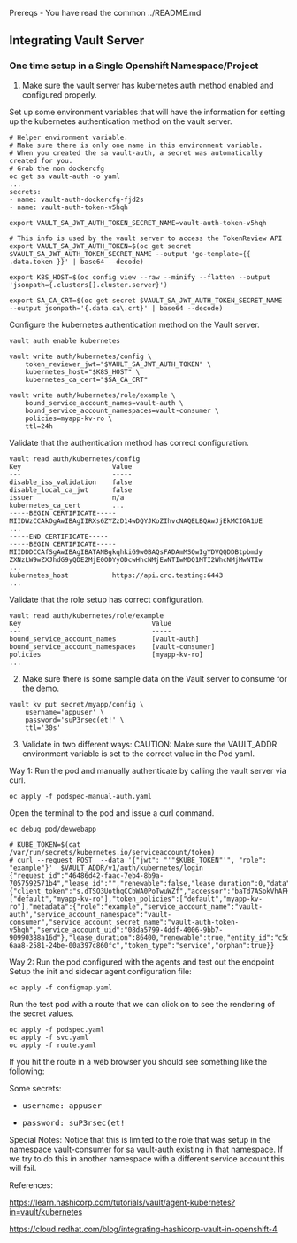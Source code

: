Prereqs - You have read the common ../README.md
## Integrating Vault Server


### One time setup in a Single Openshift Namespace/Project
1. Make sure the vault server has kubernetes auth method enabled and configured properly.


Set up some environment variables that will have the information for setting up the kubernetes authentication method
on the vault server.

```
# Helper environment variable. 
# Make sure there is only one name in this environment variable.
# When you created the sa vault-auth, a secret was automatically created for you. 
# Grab the non dockercfg
oc get sa vault-auth -o yaml
...
secrets:
- name: vault-auth-dockercfg-fjd2s
- name: vault-auth-token-v5hqh

export VAULT_SA_JWT_AUTH_TOKEN_SECRET_NAME=vault-auth-token-v5hqh

# This info is used by the vault server to access the TokenReview API
export VAULT_SA_JWT_AUTH_TOKEN=$(oc get secret $VAULT_SA_JWT_AUTH_TOKEN_SECRET_NAME --output 'go-template={{ .data.token }}' | base64 --decode)

export K8S_HOST=$(oc config view --raw --minify --flatten --output 'jsonpath={.clusters[].cluster.server}')

export SA_CA_CRT=$(oc get secret $VAULT_SA_JWT_AUTH_TOKEN_SECRET_NAME --output jsonpath='{.data.ca\.crt}' | base64 --decode)
```


Configure the kubernetes authentication method on the Vault server. 

```
vault auth enable kubernetes

vault write auth/kubernetes/config \
    token_reviewer_jwt="$VAULT_SA_JWT_AUTH_TOKEN" \
    kubernetes_host="$K8S_HOST" \
    kubernetes_ca_cert="$SA_CA_CRT"

vault write auth/kubernetes/role/example \
    bound_service_account_names=vault-auth \
    bound_service_account_namespaces=vault-consumer \
    policies=myapp-kv-ro \
    ttl=24h
```



Validate that the authentication method has correct configuration.
```
vault read auth/kubernetes/config
Key                       Value
---                       -----
disable_iss_validation    false
disable_local_ca_jwt      false
issuer                    n/a
kubernetes_ca_cert        ...
-----BEGIN CERTIFICATE-----
MIIDWzCCAkOgAwIBAgIIRXs6ZYZzD14wDQYJKoZIhvcNAQELBQAwJjEkMCIGA1UE
...
-----END CERTIFICATE-----
-----BEGIN CERTIFICATE-----
MIIDDDCCAfSgAwIBAgIBATANBgkqhkiG9w0BAQsFADAmMSQwIgYDVQQDDBtpbmdy
ZXNzLW9wZXJhdG9yQDE2MjE0ODYyODcwHhcNMjEwNTIwMDQ1MTI2WhcNMjMwNTIw
...
kubernetes_host           https://api.crc.testing:6443
...
```

Validate that the role setup has correct configuration.
```
vault read auth/kubernetes/role/example
Key                                 Value
---                                 -----
bound_service_account_names         [vault-auth]
bound_service_account_namespaces    [vault-consumer]
policies                            [myapp-kv-ro]
...
```

2. Make sure there is some sample data on the Vault server to consume for the demo.

```
vault kv put secret/myapp/config \
    username='appuser' \
    password='suP3rsec(et!' \
    ttl='30s'
```


3. Validate in two different ways:
CAUTION: Make sure the VAULT_ADDR environment variable is set to the correct value in the Pod yaml.




Way 1: Run the pod and manually authenticate by calling the vault server via curl. 
```
oc apply -f podspec-manual-auth.yaml
```

Open the terminal to the pod and issue a curl command.
```
oc debug pod/devwebapp

# KUBE_TOKEN=$(cat /var/run/secrets/kubernetes.io/serviceaccount/token)
# curl --request POST  --data '{"jwt": "'"$KUBE_TOKEN"'", "role": "example"}'  $VAULT_ADDR/v1/auth/kubernetes/login
{"request_id":"46486d42-faac-7eb4-8b9a-7057592571b4","lease_id":"","renewable":false,"lease_duration":0,"data":null,"wrap_info":null,"warnings":null,"auth":{"client_token":"s.dTSO3UothqCCbWA0PoTwuWZf","accessor":"baTd7ASokVhAFHlpnGZh6mF5","policies":["default","myapp-kv-ro"],"token_policies":["default","myapp-kv-ro"],"metadata":{"role":"example","service_account_name":"vault-auth","service_account_namespace":"vault-consumer","service_account_secret_name":"vault-auth-token-v5hqh","service_account_uid":"08da5799-4ddf-4006-9bb7-90990388a16d"},"lease_duration":86400,"renewable":true,"entity_id":"c5d2ca35-6aa8-2581-24be-00a397c860fc","token_type":"service","orphan":true}}
```



Way 2: Run the pod configured with the agents and test out the endpoint
Setup the init and sidecar agent configuration file:
```
oc apply -f configmap.yaml
```

Run the test pod with a route that we can click on to see the rendering of the secret values.
```
oc apply -f podspec.yaml
oc apply -f svc.yaml
oc apply -f route.yaml
```

If you hit the route in a web browser you should see something like the following:

<html>
    <body>
        <p>Some secrets:</p>
        <ul>
        <li><pre>username: appuser</pre></li>
        <li><pre>password: suP3rsec(et!</pre></li>
        </ul>
    </body>
</html>


Special Notes:
Notice that this is limited to the role that was setup in the namespace vault-consumer for sa vault-auth existing in that namespace. If we try to do this in another namespace with a different service account this will fail.



References:

https://learn.hashicorp.com/tutorials/vault/agent-kubernetes?in=vault/kubernetes

https://cloud.redhat.com/blog/integrating-hashicorp-vault-in-openshift-4
